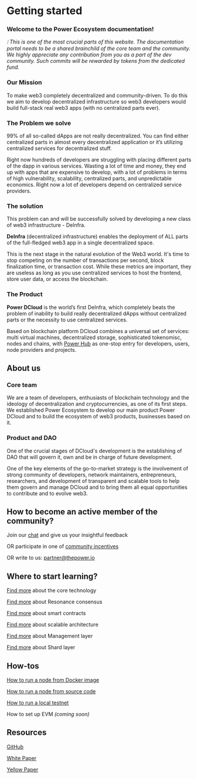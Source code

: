 # Getting started

### Welcome to the Power Ecosystem documentation! 

*:grey_exclamation: This is one of the most crucial parts of this website. The documentation portal needs to be a shared brainchild of the core team and the community. We highly appreciate any contribution from you as    a part of the dev community. Such commits will be rewarded by tokens from the dedicated fund.*
<!---
**The documentation portal has the following main sections**
**General:** Basics - how to get started, basic terms, answers to basic questions
**Explore:** a deep dive into the fundamentals of our technology, describing the functionality of the core modules, elements, and logical layers of the network
**Build:** simple and powwow-guidelines for developers
**Maintain:** all the documents for node providers will be here - how to run a node, answers to basic questions
**Ecosystem:** documentation for Ecosystem projects, how to get tokens, how to test features, how to get development grants
**Community:** documentation for community members, clear guidelines for active participation in the project improvement and getting rewards for it
!этот текст сделать видимым как утвердим и поправим структуру документации
--->

### Our Mission
To make web3 completely decentralized and community-driven. To do this we aim to develop decentralized infrastructure so web3 developers would build full-stack real web3 apps (with no centralized parts ever).

### The Problem we solve

99% of all so-called dApps are not really decentralized. You can find either centralized parts in almost every decentralized application or it’s utilizing centralized services for decentralized stuff.

Right now hundreds of developers are struggling with placing different parts of the dapp in various services. Wasting a lot of time and money, they end up with apps that are expensive to develop, with a lot of problems in terms of high vulnerability, scalability, centralized parts, and unpredictable economics. Right now a lot of developers depend on centralized service providers.

### The solution

This problem can and will be successfully solved by developing a new class of web3 infrastructure - DeInfra.

**DeInfra** (decentralized infrastructure) enables the deployment of ALL parts of the full-fledged web3 app in a single decentralized space.

This is the next stage in the natural evolution of the Web3 world. It's time to stop competing on the number of transactions per second, block finalization time, or transaction cost. While these metrics are important, they are useless as long as you use centralized services to host the frontend, store user data, or access the blockchain.

### The Product

**Power DCloud** is the world’s first DeInfra, which completely beats the problem of inability to build really decentralized dApps without centralized parts or the necessity to use centralized services.

Based on blockchain platform DCloud combines a universal set of services: multi virtual machines, decentralized storage, sophisticated tokenomisc, nodes and chains, with [Power Hub](https://hub.thepower.io/) as one-stop entry for developers, users, node providers and projects.

## About us

### Core team

We are a team of developers, enthusiasts of blockchain technology and the ideology of decentralization and cryptocurrencies, as one of its first steps. We established Power Ecosystem to develop our main product Power DCloud and to build the ecosystem of web3 products, businesses based on it.

### Product and DAO

One of the crucial stages of DCloud's development is the establishing of DAO that will govern it, own and be in charge of future development.

One of the key elements of the go-to-market strategy is the involvement of strong community of developers, network maintainers, entrepreneurs, researchers, and development of transparent and scalable tools to help them govern and manage DCloud and to bring them all equal opportunities to contribute and to evolve web3.

## How to become an active member of the community?

Join our [chat](https://t.me/thepower_chat) and give us your insightful feedback 

OR participate in one of [community incentives](https://thepower.io/community_page) 

OR write to us: [partner@thepower.io](mailto:partner@thepower.io)

  
## Where to start learning?
[Find more](./Explore/technology/01-abstract.md) about the core technology 

[Find more](./Explore/technology/03-resonance-consensus.md) about Resonance consensus 

[Find more](./Build/development/smart-contracts/01-intro.md) about smart contracts 

[Find more](./Explore/technology/04-scalable-architecture.md) about scalable architecture

[Find more](./Explore/technology/07-management-layer.md) about Management layer

[Find more](./Explore/technology/08-shards-layer.md) about Shard layer

## How-tos

[How to run a node from Docker image](./Community/phase-1/02-download-build-run-docker.md)

[How to run a node from source code](./Community/phase-1/03-download-build-run-source.md)

[How to run a local testnet](./Build/local-testnet/01-local-testnet.md)

How to set up EVM *(coming soon)*

<!--- How to set up WASM VM *(coming soon)* -->  

## Resources

[GitHub](https://github.com/thepower)

[White Paper](https://drive.google.com/file/d/1QOUl2ym4g7gMNfyieRw14iotcNgrvtet/view)

[Yellow Paper](https://drive.google.com/file/d/1ohuR8vPP-gtlJNtMEGw6bHT4Qb9VHiEa/view)
